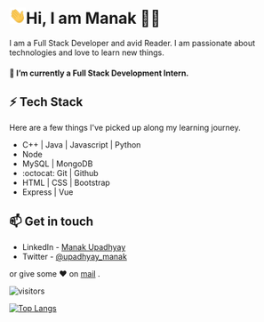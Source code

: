 
# <img src="https://raw.githubusercontent.com/ABSphreak/ABSphreak/master/gifs/Hi.gif" width="30px">Hi, I am Manak 👨‍💻

I am a Full Stack Developer and avid Reader. I am passionate about technologies and love to learn new things.

#### 🔭 I’m currently a Full Stack Development Intern.


## ⚡ Tech Stack

Here are a few things I've picked up along my learning journey.

*  C++ | Java | Javascript | Python
*  Node 
*  MySQL | MongoDB
* :octocat: Git | Github
*  HTML | CSS | Bootstrap
* Express | Vue

## 📫 Get in touch
- LinkedIn - [Manak Upadhyay](https://in.linkedin.com/in/manak-upadhyay)
- Twitter - [@upadhyay_manak](https://twitter.com/upadhyay_manak)

 or give some ♥ on [mail](mailto:manu742000@gmail.com) .


![visitors](https://visitor-badge.glitch.me/badge?page_id=manakupadhyay/manakupadhyay)

[![Top Langs](https://github-readme-stats.vercel.app/api/top-langs/?username=manakupadhyay&layout=compact&theme=dark)](https://github.com/manakupadhyay/github-readme-stats)
